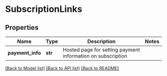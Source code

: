 # SubscriptionLinks

## Properties
Name | Type | Description | Notes
------------ | ------------- | ------------- | -------------
**payment_info** | **str** | Hosted page for setting payment information on subscription | 

[[Back to Model list]](../README.md#documentation-for-models) [[Back to API list]](../README.md#documentation-for-api-endpoints) [[Back to README]](../README.md)


